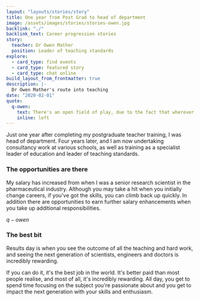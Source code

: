 ```yaml
---
layout: "layouts/stories/story"
title: One year from Post Grad to head of department
image: /assets/images/stories/stories-owen.jpg
backlink: "./"
backlink_text: Career progression stories
story:
  teacher: Dr Owen Mather
  position: Leader of teaching standards
explore:
  - card_type: find events
  - card_type: featured story
  - card_type: chat online
build_layout_from_frontmatter: true
description: |-
  Dr Owen Mather's route into teaching
date: "2020-02-01"
quote:
  q-owen:
    text: There's an open field of play, due to the fact that wherever you are, there's always a school nearby offering opportunities.
    inline: left
---
```


Just one year after completing my postgraduate teacher training, I was head of department. Four years later, and I am now undertaking consultancy work at various schools, as well as training as a specialist leader of education and leader of teaching standards.

### The opportunities are there

My salary has increased from when I was a senior research scientist in the pharmaceutical industry. Although you may take a hit when you initially change careers, if you've got the skills, you can climb back up quickly. In addition there are opportunities to earn further salary enhancements when you take up additional responsibilities.

$q-owen$

### The best bit

Results day is when you see the outcome of all the teaching and hard work, and seeing the next generation of scientists, engineers and doctors is incredibly rewarding.

If you can do it, it's the best job in the world. It's better paid than most people realise, and most of all, it's incredibly rewarding. All day, you get to spend time focusing on the subject you're passionate about and you get to impact the next generation with your skills and enthusiasm.
